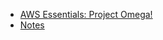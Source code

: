 -   [AWS Essentials: Project Omega!](https://www.youtube.com/watch?v=CGFrYNDpzUM&list=PLv2a_5pNAko0Mijc6mnv04xeOut443Wnk)
-   [Notes](https://lucid.app/lucidchart/4a14d834-acd0-4b9f-8f0b-85b69d01b6ab/view?page=eNbqbEM6f5NI#)
